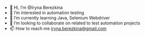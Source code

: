 - 👋 Hi, I’m @Iryna Berezkina
- 👀 I’m interested in automation testing
- 🌱 I’m currently learning Java, Selenium Webdriver
- 💞️ I’m looking to collaborate on related to test automation projects
- 📫 How to reach me iryna.berezkina@gmail.com


